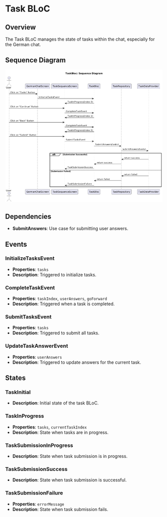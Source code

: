 # Task BLoC

## Overview
The Task BLoC manages the state of tasks within the chat, especially for the German chat.

## Sequence Diagram
![](../res/task-bloc-seq.png)

## Dependencies
- **SubmitAnswers**: Use case for submitting user answers.

## Events
### InitializeTasksEvent
- **Properties**: `tasks`
- **Description**: Triggered to initialize tasks.

### CompleteTaskEvent
- **Properties**: `taskIndex`, `userAnswers`, `goForward`
- **Description**: Triggered when a task is completed.

### SubmitTasksEvent
- **Properties**: `tasks`
- **Description**: Triggered to submit all tasks.

### UpdateTaskAnswerEvent
- **Properties**: `userAnswers`
- **Description**: Triggered to update answers for the current task.

## States
### TaskInitial
- **Description**: Initial state of the task BLoC.

### TaskInProgress
- **Properties**: `tasks`, `currentTaskIndex`
- **Description**: State when tasks are in progress.

### TaskSubmissionInProgress
- **Description**: State when task submission is in progress.

### TaskSubmissionSuccess
- **Description**: State when task submission is successful.

### TaskSubmissionFailure
- **Properties**: `errorMessage`
- **Description**: State when task submission fails.